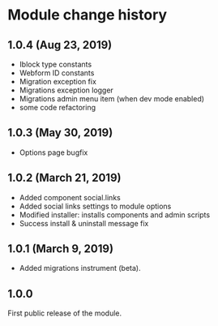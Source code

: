 # Module change history

## 1.0.4 (Aug 23, 2019)
- Iblock type constants
- Webform ID constants
- Migration exception fix
- Migrations exception logger
- Migrations admin menu item (when dev mode enabled)
- some code refactoring

## 1.0.3 (May 30, 2019)
- Options page bugfix

## 1.0.2 (March 21, 2019)
- Added component social.links
- Added social links settings to module options
- Modified installer: installs components and admin scripts
- Success install & uninstall message fix

## 1.0.1 (March 9, 2019)

- Added migrations instrument (beta).

## 1.0.0

First public release of the module.